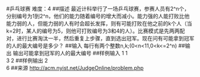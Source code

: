 #乒乓球赛
难度：4
##描述
最近计科举行了一场乒乓球赛，参赛人员有2^n个，分别编号为1到2^n，他们的能力随着编号的增大而减小。能力强的人能打败比他能力弱的人，但能力弱的人有时会超长发挥，则有可能打败在他之前的k个人（当k=2时，某人的编号为5，则他可打败编号为3和4的人）。比赛模式是先两两配对，进行比赛淘汰一半，然后重复上步骤，直到选出冠军。现在问有可能拿到冠军的人的最大编号是多少？
##输入
每行有两个整数n,k;(0<n<11,0<k<=2^n)
##输出
输出可能拿到冠军的人的最大编号
##样例输入
1 1  
3 2
##样例输出
2  
6
##来源
http://acm.nyist.net/JudgeOnline/problem.php